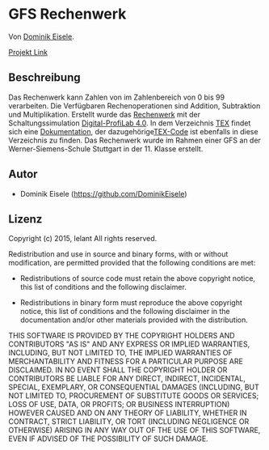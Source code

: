 # GFS Rechenwerk

Von [Dominik Eisele](https://github.com/DominikEisele).

[Projekt Link](https://github.com/DominikEisele/gfs_rechenwerk)

## Beschreibung
Das Rechenwerk kann Zahlen von im Zahlenbereich von 0 bis 99 verarbeiten. Die Verfügbaren Rechenoperationen sind Addition, Subtraktion und Multiplikation. Erstellt wurde das [Rechenwerk](https://github.com/DominikEisele/gfs_rechenwerk/blob/master/DigitalProfiLab/3/fertig.prj) mit der Schaltungssimulation [Digital-ProfiLab 4.0](http://www.abacom-online.de/html/digital-profilab.html). In dem Verzeichnis [TEX](https://github.com/DominikEisele/gfs_rechenwerk/tree/master/Tex) findet sich eine [Dokumentation](https://github.com/DominikEisele/gfs_rechenwerk/blob/master/Tex/GFS_digitales_Rechenwerk.pdf), der dazugehörige[TEX-Code](https://github.com/DominikEisele/gfs_rechenwerk/blob/master/Tex/GFS_digitales_Rechenwerk.tex) ist ebenfalls in diese Verzeichnis zu finden. Das Rechenwerk wurde im Rahmen einer GFS an der Werner-Siemens-Schule Stuttgart in der 11. Klasse erstellt. 

## Autor

* Dominik Eisele (https://github.com/DominikEisele)





## Lizenz

Copyright (c) 2015, lelant
All rights reserved.

Redistribution and use in source and binary forms, with or without
modification, are permitted provided that the following conditions are met:

* Redistributions of source code must retain the above copyright notice, this
  list of conditions and the following disclaimer.

* Redistributions in binary form must reproduce the above copyright notice,
  this list of conditions and the following disclaimer in the documentation
  and/or other materials provided with the distribution.

THIS SOFTWARE IS PROVIDED BY THE COPYRIGHT HOLDERS AND CONTRIBUTORS "AS IS"
AND ANY EXPRESS OR IMPLIED WARRANTIES, INCLUDING, BUT NOT LIMITED TO, THE
IMPLIED WARRANTIES OF MERCHANTABILITY AND FITNESS FOR A PARTICULAR PURPOSE ARE
DISCLAIMED. IN NO EVENT SHALL THE COPYRIGHT HOLDER OR CONTRIBUTORS BE LIABLE
FOR ANY DIRECT, INDIRECT, INCIDENTAL, SPECIAL, EXEMPLARY, OR CONSEQUENTIAL
DAMAGES (INCLUDING, BUT NOT LIMITED TO, PROCUREMENT OF SUBSTITUTE GOODS OR
SERVICES; LOSS OF USE, DATA, OR PROFITS; OR BUSINESS INTERRUPTION) HOWEVER
CAUSED AND ON ANY THEORY OF LIABILITY, WHETHER IN CONTRACT, STRICT LIABILITY,
OR TORT (INCLUDING NEGLIGENCE OR OTHERWISE) ARISING IN ANY WAY OUT OF THE USE
OF THIS SOFTWARE, EVEN IF ADVISED OF THE POSSIBILITY OF SUCH DAMAGE.
